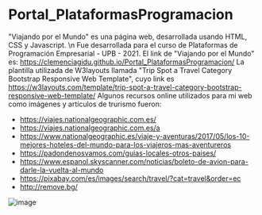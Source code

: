 # Portal_PlataformasProgramacion
"Viajando por el Mundo" es una página web, desarrollada usando HTML, CSS y Javascript. \n
Fue desarrollada para el curso de Plataformas de Programación Empresarial - UPB - 2021.
El link de "Viajando por el Mundo" es: https://clemenciagidu.github.io/Portal_PlataformasProgramacion/
La plantilla utilizada de W3layouts llamada "Trip Spot a Travel Category Bootstrap Responsive Web Template", cuyo link es https://w3layouts.com/template/trip-spot-a-travel-category-bootstrap-responsive-web-template/
Algunos recursos online utilizados para mi web como imágenes y artículos de trurismo fueron:
* https://viajes.nationalgeographic.com.es/
* https://viajes.nationalgeographic.com.es/a
* https://www.nationalgeographic.es/viaje-y-aventuras/2017/05/los-10-mejores-hoteles-del-mundo-para-los-viajeros-mas-aventureros
* https://padondenosvamos.com/guias-locales-otros-paises/
* https://www.espanol.skyscanner.com/noticias/boleto-de-avion-para-darle-la-vuelta-al-mundo
* https://pixabay.com/es/images/search/travel/?cat=travel&order=ec
* http://remove.bg/

![image](https://user-images.githubusercontent.com/65585681/118186567-7f629200-b403-11eb-9295-144948d52107.png)




